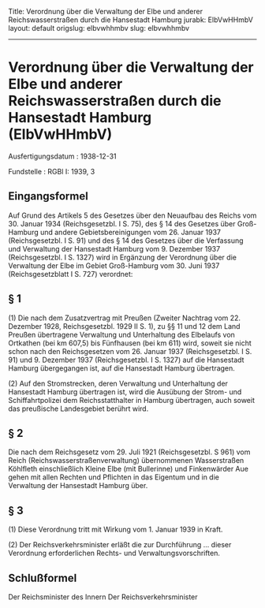 Title: Verordnung über die Verwaltung der Elbe und anderer Reichswasserstraßen durch
  die Hansestadt Hamburg
jurabk: ElbVwHHmbV
layout: default
origslug: elbvwhhmbv
slug: elbvwhhmbv

---

# Verordnung über die Verwaltung der Elbe und anderer Reichswasserstraßen durch die Hansestadt Hamburg (ElbVwHHmbV)

Ausfertigungsdatum
:   1938-12-31

Fundstelle
:   RGBl I: 1939, 3



## Eingangsformel

Auf Grund des Artikels 5 des Gesetzes über den Neuaufbau des Reichs
vom 30. Januar 1934 (Reichsgesetzbl. I S. 75), des § 14 des Gesetzes
über Groß-Hamburg und andere Gebietsbereinigungen vom 26. Januar 1937
(Reichsgesetzbl. I S. 91) und des § 14 des Gesetzes über die
Verfassung und Verwaltung der Hansestadt Hamburg vom 9. Dezember 1937
(Reichsgesetzbl. I S. 1327) wird in Ergänzung der Verordnung über die
Verwaltung der Elbe im Gebiet Groß-Hamburg vom 30. Juni 1937
(Reichsgesetzblatt I S. 727) verordnet:


## § 1

(1) Die nach dem Zusatzvertrag mit Preußen (Zweiter Nachtrag vom 22.
Dezember 1928, Reichsgesetzbl. 1929 II S. 1), zu §§ 11 und 12 dem Land
Preußen übertragene Verwaltung und Unterhaltung des Elbelaufs von
Ortkathen (bei km 607,5) bis Fünfhausen (bei km 611) wird, soweit sie
nicht schon nach den Reichsgesetzen vom 26. Januar 1937
(Reichsgesetzbl. I S. 91) und 9. Dezember 1937 (Reichsgesetzbl. I S.
1327) auf die Hansestadt Hamburg übergegangen ist, auf die Hansestadt
Hamburg übertragen.

(2) Auf den Stromstrecken, deren Verwaltung und Unterhaltung der
Hansestadt Hamburg übertragen ist, wird die Ausübung der Strom- und
Schiffahrtpolizei dem
Reichsstatthalter in Hamburg              übertragen, auch soweit das
preußische Landesgebiet              berührt wird.


## § 2

Die nach dem Reichsgesetz vom 29. Juli 1921 (Reichsgesetzbl. S 961)
vom
Reich (Reichswasserstraßenverwaltung)              übernommenen
Wasserstraßen Köhlfleth einschließlich Kleine Elbe (mit Bullerinne)
und Finkenwärder Aue gehen mit allen Rechten und Pflichten in das
Eigentum und in die Verwaltung der Hansestadt Hamburg über.


## § 3

(1) Diese Verordnung tritt mit Wirkung vom 1. Januar 1939 in Kraft.

(2) Der
Reichsverkehrsminister              erläßt die zur Durchführung ...
dieser Verordnung erforderlichen Rechts- und Verwaltungsvorschriften.


## Schlußformel

Der Reichsminister des Innern
Der Reichsverkehrsminister


